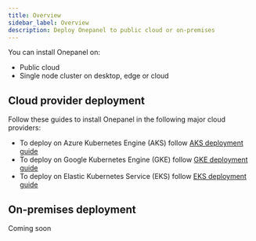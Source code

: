 ```yaml
---
title: Overview
sidebar_label: Overview
description: Deploy Onepanel to public cloud or on-premises
---
```


You can install Onepanel on:

- Public cloud
- Single node cluster on desktop, edge or cloud

## Cloud provider deployment

Follow these guides to install Onepanel in the following major cloud providers:

- To deploy on Azure Kubernetes Engine (AKS) follow [AKS deployment guide](/docs/deployment/public/aks)
- To deploy on Google Kubernetes Engine (GKE) follow [GKE deployment guide](/docs/deployment/public/gke)
- To deploy on Elastic Kubernetes Service (EKS) follow [EKS deployment guide](/docs/deployment/public/eks)

## On-premises deployment

Coming soon

